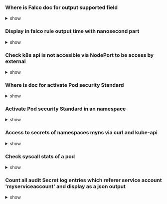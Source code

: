 ### Where is Falco doc for output supported field

<details>
<summary>show</summary>
<p>

[Supported Fields for Conditions and Outputs](https://falco.org/docs/reference/rules/supported-fields/)

Reference > Falco Rules > Fields for Conditions and Outputs

</p>
</details>

### Display in falco rule output time with nanosecond part

<details>
<summary>show</summary>
<p>

`%evt.time`

</p>
</details>

### Check k8s api is not accesible via NodePort to be access by external

<details>
<summary>show</summary>
<p>

 - `k edit service kubernetes` and check for type is ClusterIP -->  `type: ClusterIP`
 - In kube-apiserver manifest file check argument  `--kubernetes-service-node-port` is not present

</p>
</details>


### Where is doc for activate Pod security Standard

<details>
<summary>show</summary>
<p>

[Enforce Pod Security Standards with Namespace Labels](https://kubernetes.io/docs/tasks/configure-pod-container/enforce-standards-namespace-labels/)

Tasks > Configure Pods and Containers > Enforce Pod Security Standards with Namespace Labels

</p>
</details>

### Activate Pod security Standard in an namespace

<details>
<summary>show</summary>
<p>

```yaml
apiVersion: v1
kind: Namespace
metadata:
  name: my-baseline-namespace
  labels:
    pod-security.kubernetes.io/enforce: baseline
```

</p>
</details>

### Access to secrets of namespaces myns via curl and kube-api

<details>
<summary>show</summary>
<p>

On the pod :

 - `mount | grep service` to get the token serviceaccount path
 - `printenv` to get the kubeapi host
 - `curl https://KUBE_API_HOST:KUBE_API_PORT/api/v1/namespaces/myns/secrets -H "Authorization: Bearer $(cat token)" -k`

</p>
</details>

### Check syscall stats of a pod

<details>
<summary>show</summary>
<p>

On the node who host the pod :

 - `crictl ps | grep podname` to get container ID
 - `crictl inspect CONTAINER_ID | grep pid` to get pid
 - `strace -f -cw -p PID` to the syscall stats

</p>
</details>

### Count all audit Secret log entries which referer service account 'myserviceaccount' and display as a json output

<details>
<summary>show</summary>
<p>

`cat myaudit.log | grep 'myserviceaccount' | grep Secret | wc -l`

`cat myaudit.log | grep 'myserviceaccount' | grep Secret | jq`

</p>
</details>